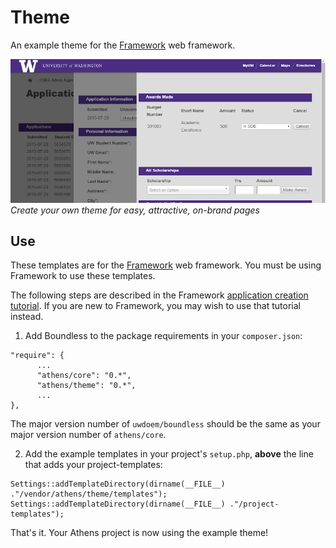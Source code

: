 # Theme

An example theme for the [Framework](https://github.com/Athens/Core) web framework.


![Example theme templates in action.](doc/assets/images/demo.png)<br>
*Create your own theme for easy, attractive, on-brand pages*

## Use

These templates are for the [Framework](https://github.com/Athens/Core) web framework. You must be using Framework to use these templates.

The following steps are described in the Framework [application creation tutorial](https://github.com/Athens/Core/blob/master/doc/application-creation.md). If you are new to Framework, you may wish to use that tutorial instead.

1. Add Boundless to the package requirements in your `composer.json`:

  ```
  "require": {
        ...
        "athens/core": "0.*",
        "athens/theme": "0.*",
        ...
  },
  ```
  
  The major version number of `uwdoem/boundless` should be the same as your major version number of `athens/core`.

2. Add the example templates in your project's `setup.php`, **above** the line that adds your project-templates:
  ```
  Settings::addTemplateDirectory(dirname(__FILE__) ."/vendor/athens/theme/templates");
  Settings::addTemplateDirectory(dirname(__FILE__) ."/project-templates");
  ```
  
That's it. Your Athens project is now using the example theme!

